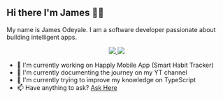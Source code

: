## Hi there I'm James 👋🏾 

My name is James Odeyale. I am a software developer passionate about building intelligent apps.

<p align="center">
  <a href="https://www.linkedin.com/in/james-odeyale/" target="_blank">
      <img src="https://img.shields.io/badge/Linkedin-blue?style=for-the-badge&logo=linkedin"/>
  </a>

   <a href="https://www.youtube.com/@jamesodeyale" target="_blank">
      <img src="https://img.shields.io/badge/youtube-red?style=for-the-badge&logo=youtube"/>
  </a>
</p>

- 🚀 I'm currently working on Happly Mobile App (Smart Habit Tracker)
- 🎥 I'm currently documenting the journey on my YT channel 
- 🌱 I'm currently trying to improve my knowledge on TypeScript
- 📫 Have anything to ask? <a href="https://github.com/jamesodeyale/jamesodeyale/issues">Ask Here</a>

<!--
**jamesodeyale/jamesodeyale** is a ✨ _special_ ✨ repository because its `README.md` (this file) appears on your GitHub profile.

Here are some ideas to get you started:

- 🔭 I’m currently working on Happly 
- 🌱 I’m currently learning ...
- 👯 I’m looking to collaborate on ...
- 🤔 I’m looking for help with ...
- 💬 Ask me about ...
- 📫 How to reach me: ...
- 😄 Pronouns: ...
- ⚡ Fun fact: ...
-->
